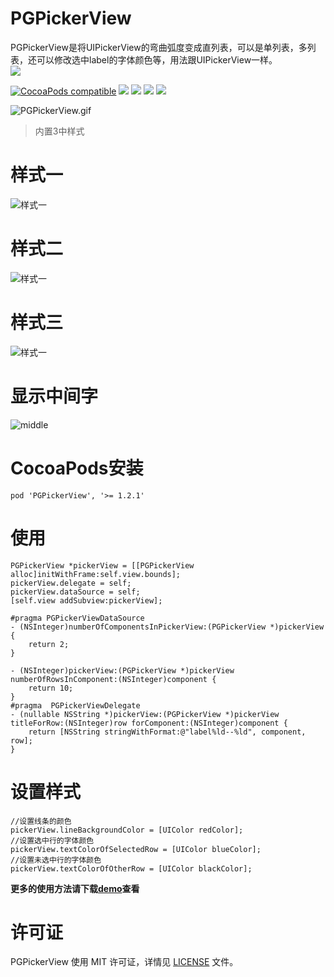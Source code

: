 # PGPickerView
PGPickerView是将UIPickerView的弯曲弧度变成直列表，可以是单列表，多列表，还可以修改选中label的字体颜色等，用法跟UIPickerView一样。  
![](01F3FA58-E2F9-4BFF-9F49-F07BD32322DD.png)

[![CocoaPods compatible](https://img.shields.io/cocoapods/v/PGPickerView.svg)](https://cocoapods.org/pods/PGPickerView)
![](https://img.shields.io/badge/platform-iOS-red.svg) ![](https://img.shields.io/badge/language-Objective--C-orange.svg)
![](https://img.shields.io/badge/license-MIT%20License-brightgreen.svg) 
 [![](https://img.shields.io/badge/jianshu-piggybear-red.svg)](http://www.jianshu.com/u/3740632b2002)

![PGPickerView.gif](PGPickerView.gif)

> 内置3中样式

# 样式一
![样式一](Images/type1.png)


# 样式二
![样式一](Images/type2.png)

# 样式三
![样式一](Images/type3.png)

# 显示中间字
![middle](Images/middle.png)

# CocoaPods安装

```
pod 'PGPickerView', '>= 1.2.1'
```

# 使用

```
PGPickerView *pickerView = [[PGPickerView alloc]initWithFrame:self.view.bounds];
pickerView.delegate = self;
pickerView.dataSource = self;
[self.view addSubview:pickerView];

#pragma PGPickerViewDataSource
- (NSInteger)numberOfComponentsInPickerView:(PGPickerView *)pickerView {
    return 2;
}

- (NSInteger)pickerView:(PGPickerView *)pickerView numberOfRowsInComponent:(NSInteger)component {
    return 10;
}
#pragma  PGPickerViewDelegate
- (nullable NSString *)pickerView:(PGPickerView *)pickerView titleForRow:(NSInteger)row forComponent:(NSInteger)component {
    return [NSString stringWithFormat:@"label%ld--%ld", component, row];
}
```
# 设置样式
```
//设置线条的颜色
pickerView.lineBackgroundColor = [UIColor redColor];
//设置选中行的字体颜色
pickerView.textColorOfSelectedRow = [UIColor blueColor];
//设置未选中行的字体颜色
pickerView.textColorOfOtherRow = [UIColor blackColor];

```

**更多的使用方法请下载[demo](https://github.com/xiaozhuxiong121/PGPickerView)查看**

# 许可证

PGPickerView 使用 MIT 许可证，详情见 [LICENSE](LICENSE) 文件。
